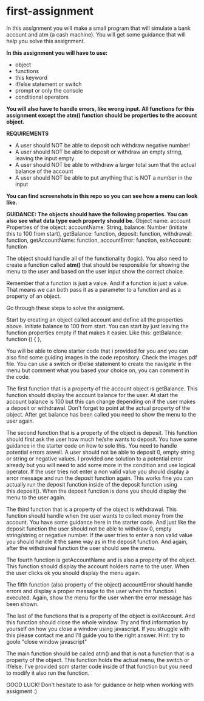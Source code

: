 # first-assignment
In this assignment you will make a small program that will simulate a bank account and atm (a cash machine). You will get some guidance that will help you solve this assignment.

**In this assignment you will have to use:**
- object
- functions
- this keyword
- if/else statement or switch
- prompt or only the console
- conditional operators

**You will also have to handle errors, like wrong input. All functions for this assignment except the atm() function should be properties to the account object.**

**REQUIREMENTS**
- A user should NOT be able to deposit och withdraw negative number!
- A user should NOT be able to deposit or withdraw an empty string, leaving the input empty
- A user should NOT be able to withdraw a larger total sum that the actual balance of the account
- A user should NOT be able to put anything that is NOT a number in the input

**You can find screenshots in this repo so you can see how a menu can look like.**

**GUIDANCE:**
**The objects should have the following properties. You can also see what data type each property should be.**
Object name: account Properties of the object:
accountName: String,
balance: Number (initiate this to 100 from start),
getBalance: function,
deposit: function,
withdrawal: function,
getAccountName: function,
accountError: function,
exitAccount: function

The object should handle all of the functionality (logic). You also need to create a function called **atm()** that should be responsible for showing
the menu to the user and based on the user input show the correct choice.

Remember that a function is just a value. And if a function is just a value. That means we can both pass it as a parameter to a function and
as a property of an object.

Go through these steps to solve the assigment.

Start by creating an object called account and define all the properties above. Initiate balance to 100 from start. You can start by just leaving the function properties empty if that makes it easier. Like this: getBalance: function () { },

You will be able to clone starter code that i provided for you and you can also find some guiding images in the code repository. Check the images.pdf file. You can use a switch or if/else statement to create the navigate in the menu but comment what you based your choice on, you can comment in the code.

The first function that is a property of the account object is getBalance. This function should display the account balance for the user. At start the account balance is 100 but this can change depending on if the user makes a deposit or withdrawal. Don't forget to point at the actual property of the object. After get balance has been called you need to show the menu to the user again.

The second function that is a property of the object is deposit. This function should first ask the user how much he/she wants to deposit. You have some guidance in the starter code on how to sole this. You need to handle potential errors aswell. A user should not be able to deposit 0, empty string or string or negative values. I provided one solution to a potential error already but you will need to add some more in the condition and use logical operator. If the user tries not enter a non valid value you should display a error message and run the deposit function again. This works fine you can actually run the deposit function inside of the deposit function using this.deposit(). When the deposit function is done you should display the menu to the user again.

The third function that is a property of the object is withdrawal. This function should handle when the user wants to collect money from the account. You have some guidance here in the starter code. And just like the deposit function the user should not be able to withdraw 0, empty string/string or negative number. If the user tries to enter a non valid value you should handle it the same way as in the deposit function. And again, after the withdrawal function the user should see the menu.

The fourth function is getAccountName and is also a property of the object. This function should display the account holders name to the user. When the user clicks ok you should display the menu again.

The fifth function (also property of the object) accountError should handle errors and display a proper message to the user when the function i executed. Again, show the menu for the user when the error message has been shown.

The last of the functions that is a property of the object is exitAccount. And this function should close the whole window. Try and find information by yourself on how you close a window using javascript. If you struggle with this please contact me and I'll guide you to the right answer. Hint: try to goole "close window javascript"

The main function should be called atm() and that is not a function that is a property of the object. This function holds the actual menu, the switch or if/else. I've provided som starter code inside of that function but you need to modify it also run the function.

GOOD LUCK! Don't hesitate to ask for guidance or help when working with assigment :)

